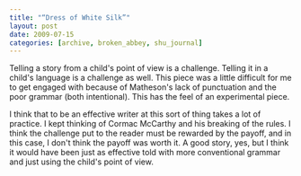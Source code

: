```yaml
---
title: "“Dress of White Silk”"
layout: post
date: 2009-07-15
categories: [archive, broken_abbey, shu_journal]
---
```


Telling a story from a child's point of view is a challenge. Telling it in a
child's language is a challenge as well. This piece was a little difficult for
me to get engaged with because of Matheson's lack of punctuation and the poor
grammar (both intentional). This has the feel of an experimental piece.

I think that to be an effective writer at this sort of thing takes a lot of
practice. I kept thinking of Cormac McCarthy and his breaking of the rules. I
think the challenge put to the reader must be rewarded by the payoff, and in
this case, I don't think the payoff was worth it. A good story, yes, but I think
it would have been just as effective told with more conventional grammar and
just using the child's point of view.
